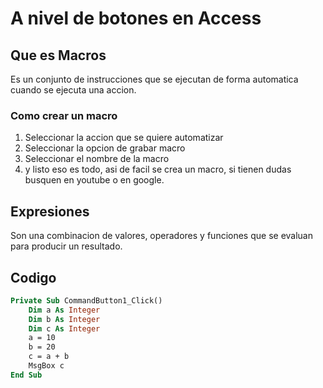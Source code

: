 # A nivel de botones en Access

## Que es Macros

Es un conjunto de instrucciones que se ejecutan de forma automatica cuando se ejecuta una accion.

### Como crear un macro

1. Seleccionar la accion que se quiere automatizar
2. Seleccionar la opcion de grabar macro
3. Seleccionar el nombre de la macro
4. y listo eso es todo, asi de facil se crea un macro, si tienen dudas busquen en youtube o en google.

## Expresiones

Son una combinacion de valores, operadores y funciones que se evaluan para producir un resultado.

## Codigo

```vb
Private Sub CommandButton1_Click()
    Dim a As Integer
    Dim b As Integer
    Dim c As Integer
    a = 10
    b = 20
    c = a + b
    MsgBox c
End Sub
```